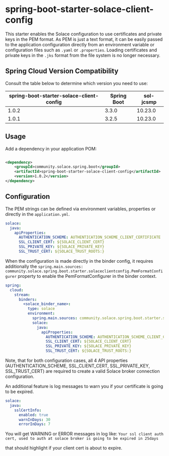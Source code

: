 # spring-boot-starter-solace-client-config

This starter enables the Solace configuration to use certificates and private keys in the PEM format. As PEM is just a text format,
it can be easily passed to the application configuration directly from an environment variable or configuration files such as `.yaml` or
`.properties`. Loading certificates and private keys in the `.jks` format from the file system is no longer necessary.

## Spring Cloud Version Compatibility

Consult the table below to determine which version you need to use:

| spring-boot-starter-solace-client-config | Spring Boot | sol-jcsmp |
|------------------------------------------|-------------|-----------|
| 1.0.2                                    | 3.3.0       | 10.23.0   |
| 1.0.1                                    | 3.2.5       | 10.23.0   |

## Usage

Add a dependency in your application POM:
```xml

<dependency>
    <groupId>community.solace.spring.boot</groupId>
    <artifactId>spring-boot-starter-solace-client-config</artifactId>
    <version>1.0.2</version>
</dependency>
```

## Configuration

The PEM strings can be defined via environment variables, properties or directly in the `application.yml`.
```yaml
solace:
  java:
    apiProperties:
      AUTHENTICATION_SCHEME: AUTHENTICATION_SCHEME_CLIENT_CERTIFICATE
      SSL_CLIENT_CERT: ${SOLACE_CLIENT_CERT}
      SSL_PRIVATE_KEY: ${SOLACE_PRIVATE_KEY}
      SSL_TRUST_CERT: ${SOLACE_TRUST_ROOTS:}
```

When the configuration is made directly in the binder config, it requires additionally the
`spring.main.sources: community.solace.spring.boot.starter.solaceclientconfig.PemFormatConfigurer` property to enable the
PemFormatConfigurer in the binder context.
```yaml
spring:
  cloud:
    stream:
      binders:
        <solace_binder_name>:
          type: solace
          environment:
            spring.main.sources: community.solace.spring.boot.starter.solaceclientconfig.PemFormatConfigurer
            solace:
              java:
                apiProperties:
                  AUTHENTICATION_SCHEME: AUTHENTICATION_SCHEME_CLIENT_CERTIFICATE
                  SSL_CLIENT_CERT: ${SOLACE_CLIENT_CERT}
                  SSL_PRIVATE_KEY: ${SOLACE_PRIVATE_KEY}
                  SSL_TRUST_CERT: ${SOLACE_TRUST_ROOTS:}
```

Note, that for both configuration cases, all 4 API properties (AUTHENTICATION_SCHEME, SSL_CLIENT_CERT, SSL_PRIVATE_KEY, SSL_TRUST_CERT) are required to 
create a valid Solace broker connection configuration.


An additional feature is log messages to warn you if your certificate is going to be expired.

```yaml
solace:
  java:
    sslCertInfo:
      enabled: true
      warnInDays: 30
      errorInDays: 7
```

You will get WARNING or ERROR messages in log like:
`Your ssl client auth cert, used to auth at solace broker is going to be expired in 25days`

that should highlight if your client cert is about to expire.
